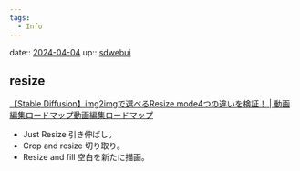 ```yaml
---
tags:
  - Info
---
```


date:: [2024-04-04](/Daily_Note/2024-04-04.md)
up:: [sdwebui](../Bar/App/stable-diffusion-webui.md)

## resize
[【Stable Diffusion】img2imgで選べるResize mode4つの違いを検証！ | 動画編集ロードマップ動画編集ロードマップ](https://freeblog-video.com/stable-diffusion_img2img_resize/)

- Just Resize
  引き伸ばし。
- Crop and resize
  切り取り。
- Resize and fill
  空白を新たに描画。